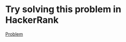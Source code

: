 # Try solving this problem in HackerRank

[Problem](https://www.hackerrank.com/challenges/three-month-preparation-kit-array-left-rotation/problem)

